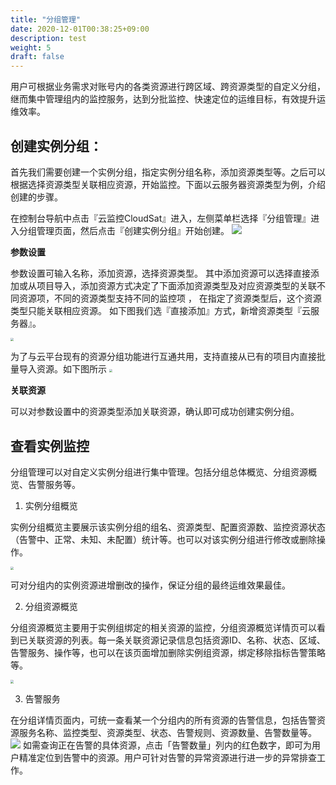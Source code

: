 ```yaml
---
title: "分组管理"
date: 2020-12-01T00:38:25+09:00
description: test
weight: 5
draft: false
---
```


用户可根据业务需求对账号内的各类资源进行跨区域、跨资源类型的自定义分组，继而集中管理组内的监控服务，达到分批监控、快速定位的运维目标，有效提升运维效率。

## 创建实例分组：

首先我们需要创建一个实例分组，指定实例分组名称，添加资源类型等。之后可以根据选择资源类型关联相应资源，开始监控。下面以云服务器资源类型为例，介绍创建的步骤。

在控制台导航中点击『云监控CloudSat』进入，左侧菜单栏选择『分组管理』进入分组管理页面，然后点击『创建实例分组』开始创建。
![](../_images/20201104213502.png)

**参数设置**

参数设置可输入名称，添加资源，选择资源类型。 其中添加资源可以选择直接添加或从项目导入，添加资源方式决定了下面添加资源类型及对应资源类型的关联不同资源项，不同的资源类型支持不同的监控项 ， 在指定了资源类型后，这个资源类型只能关联相应资源。 
如下图我们选『直接添加』方式，新增资源类型『云服务器』。

<img src="../_images/20201029111448.png" style="zoom:33%;" />

为了与云平台现有的资源分组功能进行互通共用，支持直接从已有的项目内直接批量导入资源。如下图所示
<img src="../_images/20201104213235.png" style="zoom:33%;" />

**关联资源**

可以对参数设置中的资源类型添加关联资源，确认即可成功创建实例分组。

## 查看实例监控

分组管理可以对自定义实例分组进行集中管理。包括分组总体概览、分组资源概览、告警服务等。

1. 实例分组概览

实例分组概览主要展示该实例分组的组名、资源类型、配置资源数、监控资源状态（告警中、正常、未知、未配置）统计等。也可以对该实例分组进行修改或删除操作。

<img src="../_images/20201029113911.png" style="zoom:33%;" />

可对分组内的实例资源进增删改的操作，保证分组的最终运维效果最佳。

2. 分组资源概览

分组资源概览主要用于实例组绑定的相关资源的监控，分组资源概览详情页可以看到已关联资源的列表。每一条关联资源记录信息包括资源ID、名称、状态、区域、告警服务、操作等，也可以在该页面增加删除实例组资源，绑定移除指标告警策略等。

<img src="../_images/20201029143452.png" style="zoom:33%;" />

3. 告警服务

在分组详情页面内，可统一查看某一个分组内的所有资源的告警信息，包括告警资源服务名称、监控类型、资源类型、状态、告警规则、资源数量、告警数量等。
![](../_images/202011042138.png)
如需查询正在告警的具体资源，点击「告警数量」列内的红色数字，即可为用户精准定位到告警中的资源。用户可针对告警的异常资源进行进一步的异常排查工作。



